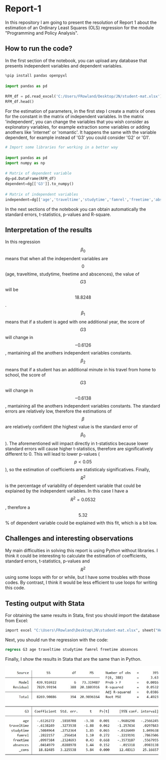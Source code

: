 # Report-1
In this repository I am going to present the resolution of Report 1 about the estimation of an Ordinary Least Squares (OLS) regression for the module "Programming and Policy Analysis".

## How to run the code?

In the first section of the notebook, you can upload any database that presents independent variables and dependent variables.

```python
%pip install pandas openpyxl

import pandas as pd

RFM_df = pd.read_excel('C:/Users/FRowland/Desktop/JN/student-mat.xlsx')
RFM_df.head()

```

For the estimation of parameters, in the first step I create a matrix of ones for the constant in the matrix of independent variables.
In the matrix 'independent', you can change the variables that you wish consider as explonatory variables, for example extraction some variables or adding anothers like 'internet' or 'romantic'. It happens the same with the variable dependent, for example instead of 'G3' you could consider 'G2' or 'G1'.

```python
# Import some libraries for working in a better way

import pandas as pd
import numpy as np

# Matrix of dependent variable
dg=pd.DataFrame(RFM_df)
dependent=dg[['G3']].to_numpy()

# Matrix of independent variables
independent=dg[['age','traveltime','studytime','famrel','freetime','absences']].to_numpy()
```

In the next sections of the notebook you can obtain automatically the standard errors, t-statistics, p-values and R-square.

## Interpretation of the results

In this regression $$\beta_0$$ means that when all the independent variables are $$0$$ (age, traveltime, studytime, freetime and abscences), the value of $$G3$$ will be $$18.8248$$. $$\beta_1$$ means that if a student is aged with one additional year, the score of $$G3$$ will change in $$-0.6126$$, mantaining all the anothers independent variables constants. $$\beta_2$$ means that if a student has an additional minute in his travel from home to school, the score of $$G3$$ will change in $$-0.6138$$, mantaining all the anothers independent variables constants.
The standard errors are relatively low, therefore the estimations of $$\beta$$ are relatively confident (the highest value is the standard error of $$\beta_0$$). The aforementioned will impact directly in t-statistics because lower standard errors will cause higher t-statistics, therefore are significatively different to 0. This will lead to lower p-values ($$p<0.05$$), so the estimation of coefficients are statisticaly significatives.
Finally, $$R^2$$ is the percentage of variability of dependent variable that could be explained by the independent variables. In this case I have a $$R^2=0.0532$$ , therefore a $$5.32$$\% of dependent variable could be explained with this fit, which is a bit low.

## Challenges and interesting observations

My main difficulties in solving this report is using Python without libraries. I think it could be interesting to calculate the estimation of coefficients, standard errors, t-statistics, p-values and $$R^2$$ using some loops with for or while, but I have some troubles with those codes. By contrast, I think it would be less efficient to use loops for writing this code.

## Testing output with Stata

For obtaining the same results in Stata, first you should import the database from Excel:

```stata
import excel "C:\Users\FRowland\Desktop\JN\student-mat.xlsx", sheet("Hoja1") firstrow
```

Next, you should run the regression with the code:

```stata
regress G3 age traveltime studytime famrel freetime absences
```
Finally, I show the results in Stata that are the same than in Python.

![Resultados STATA](Tables.jpg)
